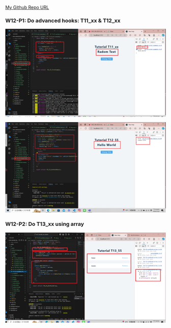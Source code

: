 [My Github Repo URL](https://github.com/210410055/112-wp1/tree/main)

 ### W12-P1: Do advanced hooks: T11_xx & T12_xx
 
![](w12-p1-1.png)
 
![](w12-p1-2.png)

### W12-P2: Do T13_xx using array
 
![](w12-p2.png)